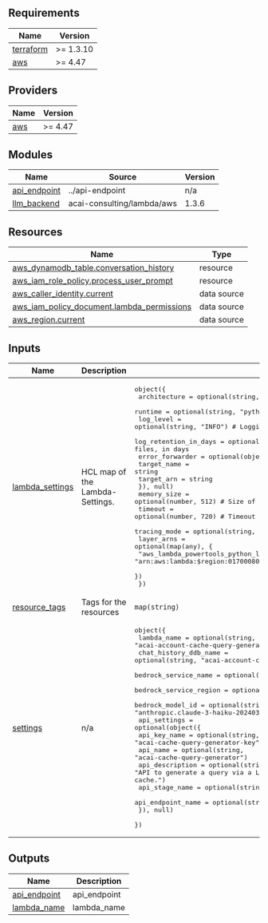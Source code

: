 <!-- BEGIN_TF_DOCS -->
## Requirements

| Name | Version |
|------|---------|
| <a name="requirement_terraform"></a> [terraform](#requirement\_terraform) | >= 1.3.10 |
| <a name="requirement_aws"></a> [aws](#requirement\_aws) | >= 4.47 |

## Providers

| Name | Version |
|------|---------|
| <a name="provider_aws"></a> [aws](#provider\_aws) | >= 4.47 |

## Modules

| Name | Source | Version |
|------|--------|---------|
| <a name="module_api_endpoint"></a> [api\_endpoint](#module\_api\_endpoint) | ../api-endpoint | n/a |
| <a name="module_llm_backend"></a> [llm\_backend](#module\_llm\_backend) | acai-consulting/lambda/aws | 1.3.6 |

## Resources

| Name | Type |
|------|------|
| [aws_dynamodb_table.conversation_history](https://registry.terraform.io/providers/hashicorp/aws/latest/docs/resources/dynamodb_table) | resource |
| [aws_iam_role_policy.process_user_prompt](https://registry.terraform.io/providers/hashicorp/aws/latest/docs/resources/iam_role_policy) | resource |
| [aws_caller_identity.current](https://registry.terraform.io/providers/hashicorp/aws/latest/docs/data-sources/caller_identity) | data source |
| [aws_iam_policy_document.lambda_permissions](https://registry.terraform.io/providers/hashicorp/aws/latest/docs/data-sources/iam_policy_document) | data source |
| [aws_region.current](https://registry.terraform.io/providers/hashicorp/aws/latest/docs/data-sources/region) | data source |

## Inputs

| Name | Description | Type | Default | Required |
|------|-------------|------|---------|:--------:|
| <a name="input_lambda_settings"></a> [lambda\_settings](#input\_lambda\_settings) | HCL map of the Lambda-Settings. | <pre>object({<br>    architecture          = optional(string, "x86_64")<br>    runtime               = optional(string, "python3.12")<br>    log_level             = optional(string, "INFO") # Logging level, e.g. "INFO"<br>    log_retention_in_days = optional(number, 7)      # Retention period for log files, in days<br>    error_forwarder = optional(object({<br>      target_name = string<br>      target_arn  = string<br>    }), null)<br>    memory_size  = optional(number, 512) # Size of the memory, in MB<br>    timeout      = optional(number, 720) # Timeout for the function, in seconds<br>    tracing_mode = optional(string, "Active")<br>    layer_arns = optional(map(any), {<br>      "aws_lambda_powertools_python_layer_arn" = "arn:aws:lambda:$region:017000801446:layer:AWSLambdaPowertoolsPythonV2:40"<br>    })<br>  })</pre> | <pre>{<br>  "architecture": "x86_64",<br>  "error_forwarder": null,<br>  "layer_arns": {<br>    "aws_lambda_powertools_python_layer_arn": "arn:aws:lambda:$region:017000801446:layer:AWSLambdaPowertoolsPythonV2:40"<br>  },<br>  "log_level": "INFO",<br>  "log_retention_in_days": 7,<br>  "memory_size": 512,<br>  "runtime": "python3.12",<br>  "timeout": 720,<br>  "tracing_mode": "Active"<br>}</pre> | no |
| <a name="input_resource_tags"></a> [resource\_tags](#input\_resource\_tags) | Tags for the resources | `map(string)` | `{}` | no |
| <a name="input_settings"></a> [settings](#input\_settings) | n/a | <pre>object({<br>    lambda_name            = optional(string, "acai-account-cache-query-generator")<br>    chat_history_ddb_name  = optional(string, "acai-account-cache-query-generator-chat-history")<br>    bedrock_service_name   = optional(string, "bedrock-runtime")<br>    bedrock_service_region = optional(string, "eu-central-1")<br>    bedrock_model_id       = optional(string, "anthropic.claude-3-haiku-20240307-v1:0")<br>    api_settings = optional(object({<br>      api_key_name      = optional(string, "acai-cache-query-generator-key")<br>      api_name          = optional(string, "acai-cache-query-generator")<br>      api_description   = optional(string, "API to generate a query via a LLM and to execute a query against the cache.")<br>      api_stage_name    = optional(string, "v1")<br>      api_endpoint_name = optional(string, "chat_query")<br>    }), null)<br>  })</pre> | <pre>{<br>  "api_settings": null,<br>  "bedrock_model_id": "anthropic.claude-3-haiku-20240307-v1:0",<br>  "bedrock_service_name": "bedrock-runtime",<br>  "bedrock_service_region": "eu-central-1",<br>  "lambda_name": "acai-account-cache-query-generator"<br>}</pre> | no |

## Outputs

| Name | Description |
|------|-------------|
| <a name="output_api_endpoint"></a> [api\_endpoint](#output\_api\_endpoint) | api\_endpoint |
| <a name="output_lambda_name"></a> [lambda\_name](#output\_lambda\_name) | lambda\_name |
<!-- END_TF_DOCS -->